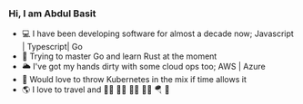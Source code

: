 ### Hi, I am Abdul Basit

- 💻 I have been developing software for almost a decade now; Javascript | Typescript| Go
- 🤯 Trying to master Go and learn Rust at the moment
- 🌥 I've got my hands dirty with some cloud ops too; AWS | Azure
- 🥷 Would love to throw Kubernetes in the mix if time allows it
- 🌎 I love to travel and 🏋🏻 🚴🏻 🧗🏻 🏃🏻 🪂 🏇 
